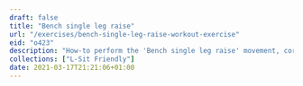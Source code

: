 ```yaml
---
draft: false
title: "Bench single leg raise"
url: "/exercises/bench-single-leg-raise-workout-exercise"
eid: "o423"
description: "How-to perform the 'Bench single leg raise' movement, correct form, instructions and hints. Similar exercises, body parts activated, notes, tips and video demonstration"
collections: ["L-Sit Friendly"]
date: 2021-03-17T21:21:06+01:00
---
```

